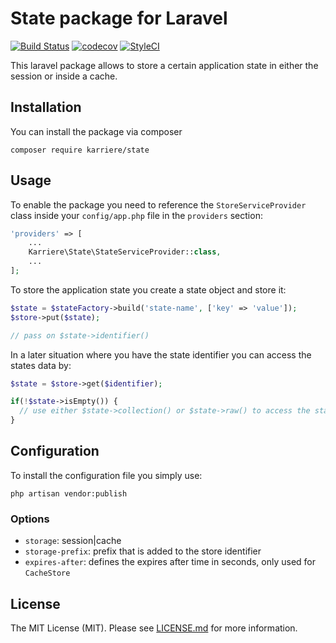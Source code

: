 # State package for Laravel
[![Build Status](https://travis-ci.org/karriereat/state.svg?branch=master)](https://travis-ci.org/karriereat/state)
[![codecov](https://codecov.io/gh/karriereat/state/branch/master/graph/badge.svg)](https://codecov.io/gh/karriereat/state)
[![StyleCI](https://styleci.io/repos/74701405/shield?branch=master)](https://styleci.io/repos/74701405)

This laravel package allows to store a certain application state in either the session or inside a cache.

## Installation

You can install the package via composer
```
composer require karriere/state
```

## Usage

To enable the package you need to reference the `StoreServiceProvider` class inside your `config/app.php` file in the `providers` section:
```php
'providers' => [
    ...
    Karriere\State\StateServiceProvider::class,
    ...
];
```

To store the application state you create a state object and store it:
```php
$state = $stateFactory->build('state-name', ['key' => 'value']);
$store->put($state);

// pass on $state->identifier()
```

In a later situation where you have the state identifier you can access the states data by:
```php
$state = $store->get($identifier);

if(!$state->isEmpty()) {
  // use either $state->collection() or $state->raw() to access the state data
}
```

## Configuration
To install the configuration file you simply use:
```
php artisan vendor:publish
```

### Options
* `storage`: session|cache
* `storage-prefix`: prefix that is added to the store identifier
* `expires-after`: defines the expires after time in seconds, only used for `CacheStore`

## License

The MIT License (MIT). Please see [LICENSE.md](LICENSE.md) for more information.
